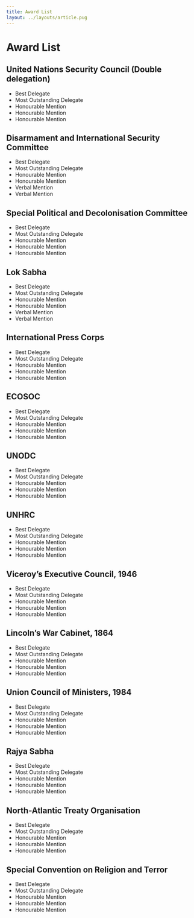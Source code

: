 ```yaml
---
title: Award List
layout: ../layouts/article.pug
---
```


# Award List

## United Nations Security Council (Double delegation)

- Best Delegate
- Most Outstanding Delegate
- Honourable Mention
- Honourable Mention
- Honourable Mention

## Disarmament and International Security Committee

- Best Delegate
- Most Outstanding Delegate
- Honourable Mention
- Honourable Mention
- Verbal Mention
- Verbal Mention

## Special Political and Decolonisation Committee

- Best Delegate
- Most Outstanding Delegate
- Honourable Mention
- Honourable Mention
- Honourable Mention

## Lok Sabha

- Best Delegate
- Most Outstanding Delegate
- Honourable Mention
- Honourable Mention
- Verbal Mention
- Verbal Mention

## International Press Corps

- Best Delegate
- Most Outstanding Delegate
- Honourable Mention
- Honourable Mention
- Honourable Mention

## ECOSOC

- Best Delegate
- Most Outstanding Delegate
- Honourable Mention
- Honourable Mention
- Honourable Mention

## UNODC

- Best Delegate
- Most Outstanding Delegate
- Honourable Mention
- Honourable Mention
- Honourable Mention

## UNHRC

- Best Delegate
- Most Outstanding Delegate
- Honourable Mention
- Honourable Mention
- Honourable Mention

## Viceroy’s Executive Council, 1946

- Best Delegate
- Most Outstanding Delegate
- Honourable Mention
- Honourable Mention
- Honourable Mention

## Lincoln’s War Cabinet, 1864

- Best Delegate
- Most Outstanding Delegate
- Honourable Mention
- Honourable Mention
- Honourable Mention

## Union Council of Ministers, 1984

- Best Delegate
- Most Outstanding Delegate
- Honourable Mention
- Honourable Mention
- Honourable Mention

## Rajya Sabha

- Best Delegate
- Most Outstanding Delegate
- Honourable Mention
- Honourable Mention
- Honourable Mention

## North-Atlantic Treaty Organisation

- Best Delegate
- Most Outstanding Delegate
- Honourable Mention
- Honourable Mention
- Honourable Mention

## Special Convention on Religion and Terror

- Best Delegate
- Most Outstanding Delegate
- Honourable Mention
- Honourable Mention
- Honourable Mention
